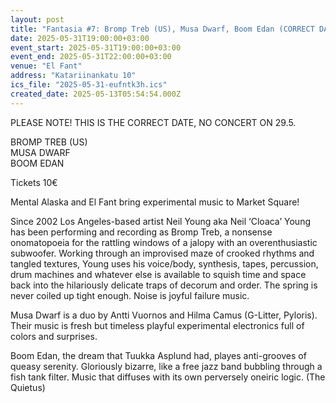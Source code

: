 ```yaml
---
layout: post
title: "Fantasia #7: Bromp Treb (US), Musa Dwarf, Boom Edan (CORRECT DATE, FORGET 29.5.)"
date: 2025-05-31T19:00:00+03:00
event_start: 2025-05-31T19:00:00+03:00
event_end: 2025-05-31T22:00:00+03:00
venue: "El Fant"
address: "Katariinankatu 10"
ics_file: "2025-05-31-eufntk3h.ics"
created_date: 2025-05-13T05:54:54.000Z
---
```


PLEASE NOTE! THIS IS THE CORRECT DATE, NO CONCERT ON 29.5.  
  
BROMP TREB (US)  
MUSA DWARF  
BOOM EDAN  
  
Tickets 10€  
  
Mental Alaska and El Fant bring experimental music to Market Square!  
  
Since 2002 Los Angeles-based artist Neil Young aka Neil ‘Cloaca’ Young has been performing and recording as Bromp Treb, a nonsense onomatopoeia for the rattling windows of a jalopy with an overenthusiastic subwoofer. Working through an improvised maze of crooked rhythms and tangled textures, Young uses his voice/body, synthesis, tapes, percussion, drum machines and whatever else is available to squish time and space back into the hilariously delicate traps of decorum and order. The spring is never coiled up tight enough. Noise is joyful failure music.  
  
Musa Dwarf is a duo by Antti Vuornos and Hilma Camus (G-Litter, Pyloris). Their music is fresh but timeless playful experimental electronics full of colors and surprises.  
  
Boom Edan, the dream that Tuukka Asplund had, playes anti-grooves of queasy serenity. Gloriously bizarre, like a free jazz band bubbling through a fish tank filter. Music that diffuses with its own perversely oneiric logic. (The Quietus)
